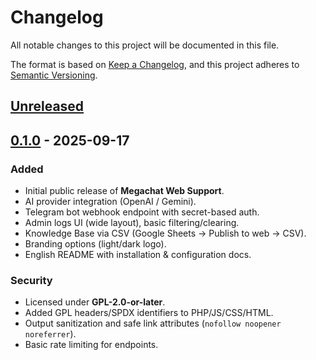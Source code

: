 # Changelog
All notable changes to this project will be documented in this file.

The format is based on [Keep a Changelog](https://keepachangelog.com/en/1.1.0/),
and this project adheres to [Semantic Versioning](https://semver.org/spec/v2.0.0.html).

## [Unreleased]

## [0.1.0] - 2025-09-17
### Added
- Initial public release of **Megachat Web Support**.
- AI provider integration (OpenAI / Gemini).
- Telegram bot webhook endpoint with secret-based auth.
- Admin logs UI (wide layout), basic filtering/clearing.
- Knowledge Base via CSV (Google Sheets → Publish to web → CSV).
- Branding options (light/dark logo).
- English README with installation & configuration docs.

### Security
- Licensed under **GPL-2.0-or-later**.
- Added GPL headers/SPDX identifiers to PHP/JS/CSS/HTML.
- Output sanitization and safe link attributes (`nofollow noopener noreferrer`).
- Basic rate limiting for endpoints.

[Unreleased]: https://github.com/Megahertz418/Megachat-WordPress-Chat-Support/compare/v0.1.0...HEAD
[0.1.0]: https://github.com/Megahertz418/Megachat-WordPress-Chat-Support/releases/tag/v0.1.0
